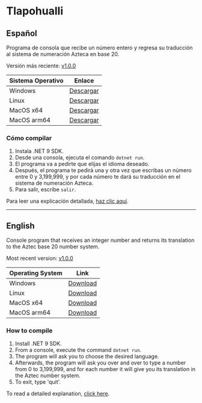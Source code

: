 ﻿# Tlapohualli

## Español

Programa de consola que recibe un número entero y regresa su traducción al sistema de numeración Azteca en base 20.

Versión más reciente: [v1.0.0](https://github.com/ChayoteJarocho/tlapohualli/releases/tag/v1.0.0)

| Sistema Operativo | Enlace |
|-|-|
| Windows  | [Descargar](https://github.com/ChayoteJarocho/tlapohualli/releases/download/v1.0.0/tlapohualli-windows-v1.0.0.zip) |
| Linux | [Descargar](https://github.com/ChayoteJarocho/tlapohualli/releases/download/v1.0.0/tlapohualli-linux-v1.0.0.zip) |
| MacOS x64 | [Descargar](https://github.com/ChayoteJarocho/tlapohualli/releases/download/v1.0.0/tlapohualli-macos-x64-v1.0.0.zip) |
| MacOS arm64 | [Descargar](https://github.com/ChayoteJarocho/tlapohualli/releases/download/v1.0.0/tlapohualli-macos-arm64-v1.0.0.zip) |

### Cómo compilar

1. Instala .NET 9 SDK.
1. Desde una consola, ejecuta el comando `dotnet run`.
1. El programa va a pedirte que elijas el idioma deseado.
1. Después, el programa te pedirá una y otra vez que escribas un número entre 0 y 3,199,999, y por cada número te dará su traducción en el sistema de numeración Azteca.
1. Para salir, escribe `salir`.

Para leer una explicación detallada, [haz clic aquí](Espanol.md).

-----

## English

Console program that receives an integer number and returns its translation to the Aztec base 20 number system.

Most recent version: [v1.0.0](https://github.com/ChayoteJarocho/tlapohualli/releases/tag/v1.0.0)

| Operating System | Link |
|-|-|
| Windows  | [Download](https://github.com/ChayoteJarocho/tlapohualli/releases/download/v1.0.0/tlapohualli-windows-v1.0.0.zip) |
| Linux | [Download](https://github.com/ChayoteJarocho/tlapohualli/releases/download/v1.0.0/tlapohualli-linux-v1.0.0.zip) |
| MacOS x64 | [Download](https://github.com/ChayoteJarocho/tlapohualli/releases/download/v1.0.0/tlapohualli-macos-x64-v1.0.0.zip) |
| MacOS arm64 | [Download](https://github.com/ChayoteJarocho/tlapohualli/releases/download/v1.0.0/tlapohualli-macos-arm64-v1.0.0.zip) |

### How to compile

1. Install .NET 9 SDK.
1. From a console, execute the command `dotnet run`.
1. The program will ask you to choose the desired language.
1. Afterwards, the program will ask you over and over to type a number from 0 to 3,199,999, and for each number it will give you its translation in the Aztec number system.
1. To exit, type 'quit'.

To read a detailed explanation, [click here](English.md).

